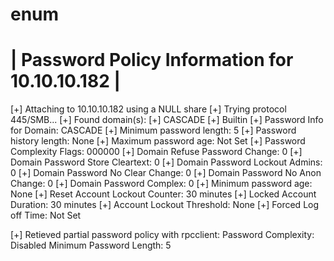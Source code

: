 enum
==================================================== 
|    Password Policy Information for 10.10.10.182    |
==================================================== 
[+] Attaching to 10.10.10.182 using a NULL share
[+] Trying protocol 445/SMB...
[+] Found domain(s):
        [+] CASCADE
        [+] Builtin
[+] Password Info for Domain: CASCADE
        [+] Minimum password length: 5
        [+] Password history length: None
        [+] Maximum password age: Not Set
        [+] Password Complexity Flags: 000000
                [+] Domain Refuse Password Change: 0
                [+] Domain Password Store Cleartext: 0
                [+] Domain Password Lockout Admins: 0
                [+] Domain Password No Clear Change: 0
                [+] Domain Password No Anon Change: 0
                [+] Domain Password Complex: 0
        [+] Minimum password age: None
        [+] Reset Account Lockout Counter: 30 minutes 
        [+] Locked Account Duration: 30 minutes 
        [+] Account Lockout Threshold: None
        [+] Forced Log off Time: Not Set

[+] Retieved partial password policy with rpcclient:
Password Complexity: Disabled
Minimum Password Length: 5
